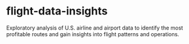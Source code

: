 # flight-data-insights
Exploratory analysis of U.S. airline and airport data to identify the most profitable routes and gain insights into flight patterns and operations.
